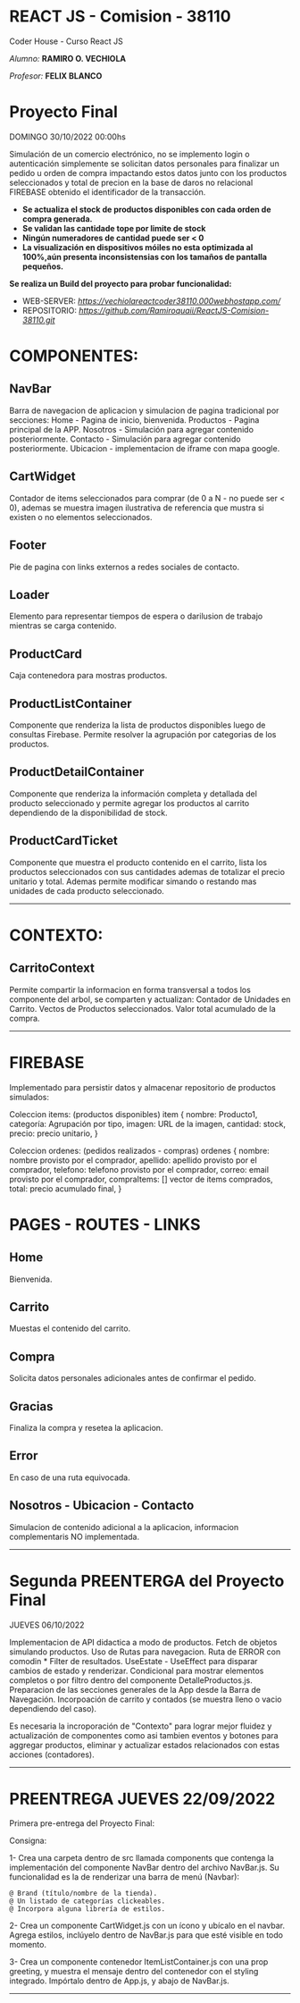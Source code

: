 # REACT JS - Comision - 38110
Coder House - Curso React JS

*Alumno:* **RAMIRO O. VECHIOLA**

*Profesor:* **FELIX BLANCO**


# Proyecto Final
DOMINGO 30/10/2022 00:00hs

Simulación de un comercio electrónico, no se implemento login o autenticación simplemente se solicitan datos personales para finalizar un pedido u orden de compra impactando estos datos junto con los productos seleccionados y total de precion en la base de daros no relacional FIREBASE obtenido el identificador de la transacción.
- **Se actualiza el stock de productos disponibles con cada orden de compra generada.**
- **Se validan las cantidade tope por limite de stock**
- **Ningún numeradores de cantidad puede ser < 0**
- **La visualización en dispositivos móiles no esta optimizada al 100%,aún presenta inconsistensias con los tamaños de pantalla pequeños.**

**Se realiza un Build del proyecto para probar funcionalidad:**
- WEB-SERVER: *https://vechiolareactcoder38110.000webhostapp.com/*
- REPOSITORIO: *https://github.com/Ramiroquaii/ReactJS-Comision-38110.git*

# COMPONENTES:

## NavBar
Barra de navegacion de aplicacion y simulacion de pagina tradicional por secciones:
Home - Pagina de inicio, bienvenida.
Productos - Pagina principal de la APP.
Nosotros - Simulación para agregar contenido posteriormente.
Contacto - Simulación para agregar contenido posteriormente.
Ubicacion - implementacion de iframe con mapa google.

## CartWidget
Contador de items seleccionados para comprar (de 0 a N - no puede ser < 0), ademas se muestra imagen ilustrativa de referencia que mustra si existen o no elementos seleccionados.

## Footer
Pie de pagina con links externos a redes sociales de contacto.

## Loader
Elemento para representar tiempos de espera o darilusion de trabajo mientras se carga contenido.

## ProductCard
Caja contenedora para mostras productos.

## ProductListContainer
Componente que renderiza la lista de productos disponibles luego de consultas Firebase. Permite resolver la agrupación por categorias de los productos.

## ProductDetailContainer
Componente que renderiza la información completa y detallada del producto seleccionado y permite agregar los productos al carrito dependiendo de la disponibilidad de stock.

## ProductCardTicket
Componente que muestra el producto contenido en el carrito, lista los productos seleccionados con sus cantidades ademas de totalizar el precio unitario y total. Ademas permite modificar simando o restando mas unidades de cada producto seleccionado.

---

# CONTEXTO:
## CarritoContext
Permite compartir la informacion en forma transversal a todos los componente del arbol, se comparten y actualizan:
Contador de Unidades en Carrito.
Vectos de Productos seleccionados.
Valor total acumulado de la compra.

---

# FIREBASE
Implementado para persistir datos y almacenar repositorio de productos simulados:

Coleccion items: (productos disponibles)
item {
    nombre: Producto1,
    categoría: Agrupación por tipo,
    imagen: URL de la imagen,
    cantidad: stock,
    precio: precio unitario,
}

Coleccion ordenes: (pedidos realizados - compras)
ordenes {
    nombre: nombre provisto por el comprador,
    apellido: apellido provisto por el comprador,
    telefono: telefono provisto por el comprador,
    correo: email provisto por el comprador,
    compraItems: [] vector de items comprados,
    total: precio acumulado final,
}

# PAGES - ROUTES - LINKS
## Home
Bienvenida.

## Carrito
Muestas el contenido del carrito.

## Compra
Solicita datos personales adicionales antes de confirmar el pedido.

## Gracias
Finaliza la compra y resetea la aplicacion.

## Error
En caso de una ruta equivocada.

## Nosotros - Ubicacion - Contacto
Simulacion de contenido adicional a la aplicacion, informacion complementaris NO implementada.

---

# Segunda PREENTERGA del Proyecto Final
JUEVES 06/10/2022

Implementacion de API didactica a modo de productos.
Fetch de objetos simulando productos.
Uso de Rutas para navegacion.
Ruta de ERROR con comodin *
Filter de resultados.
UseEstate - UseEffect para disparar cambios de estado y renderizar.
Condicional para mostrar elementos completos o por filtro dentro del componente DetalleProductos.js.
Preparacion de las secciones generales de la App desde la Barra de Navegación.
Incorpoación de carrito y contados (se muestra lleno o vacio dependiendo del caso).

Es necesaria la incroporación de "Contexto" para lograr mejor fluidez y actualización de componentes como
asi tambien eventos y botones para aggregar productos, eliminar y actualizar estados relacionados con estas
acciones (contadores).

---

# PREENTREGA JUEVES 22/09/2022
Primera pre-entrega del Proyecto Final:

Consigna:

1- Crea una carpeta dentro de src llamada components que contenga la implementación del componente NavBar dentro del archivo NavBar.js. Su funcionalidad es la de renderizar una barra de menú (Navbar):

    @ Brand (título/nombre de la tienda).
    @ Un listado de categorías clickeables.
    @ Incorpora alguna librería de estilos.

2- Crea un componente CartWidget.js con un ícono y ubícalo en el navbar. Agrega estilos, inclúyelo dentro de NavBar.js para que esté visible en todo momento.

3- Crea un componente contenedor ItemListContainer.js con una prop greeting, y muestra el mensaje dentro del contenedor con el styling integrado. Impórtalo dentro de App.js, y abajo de NavBar.js. 

---
